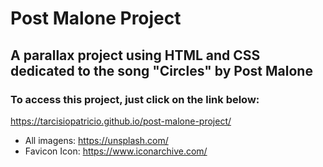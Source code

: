 # Post Malone Project
## A parallax project using HTML and CSS dedicated to the song "Circles" by Post Malone
### To access this project, just click on the link below:
https://tarcisiopatricio.github.io/post-malone-project/
 

- All imagens: https://unsplash.com/
- Favicon Icon: https://www.iconarchive.com/
  
